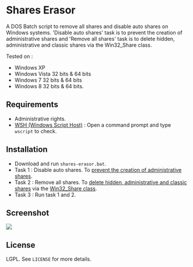 # Shares Erasor

A DOS Batch script to remove all shares and disable auto shares on Windows systems.
'Disable auto shares' task is to prevent the creation of administrative shares and 'Remove all shares' task is to delete hidden, administrative and classic shares via the Win32_Share class.

Tested on :
* Windows XP
* Windows Vista 32 bits & 64 bits
* Windows 7 32 bits & 64 bits
* Windows 8 32 bits & 64 bits.

## Requirements

* Administrative rights.
* [WSH (Windows Script Host)](http://support.microsoft.com/kb/232211) : Open a command prompt and type ``wscript`` to check.

## Installation

* Download and run ``shares-erasor.bat``.
* Task 1 : Disable auto shares. To [prevent the creation of administrative shares](http://support.microsoft.com/kb/288164/en).
* Task 2 : Remove all shares. To [delete hidden, administrative and classic shares](http://support.microsoft.com/kb/288164/en) via the [Win32_Share class](http://msdn.microsoft.com/en-us/library/aa394435%28v=vs.85%29.aspx).
* Task 3 : Run task 1 and 2.

## Screenshot

![](https://raw.github.com/crazy-max/shares-erasor/master/screenshot.png)

## License

LGPL. See ``LICENSE`` for more details.